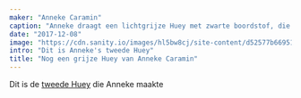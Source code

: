 ```yaml
---
maker: "Anneke Caramin"
caption: "Anneke draagt een lichtgrijze Huey met zwarte boordstof, die niet echt zichtbaar is op deze zwarte rok."
date: "2017-12-08"
image: "https://cdn.sanity.io/images/hl5bw8cj/site-content/d52577b6695162b240cb298ab4af8d828527a84d-2000x1295.jpg"
intro: "Dit is Anneke's tweede Huey"
title: "Nog een grijze Huey van Anneke Caramin"
---
```


Dit is de [tweede Huey](/en/showcase/anneke-huey/) die Anneke maakte


